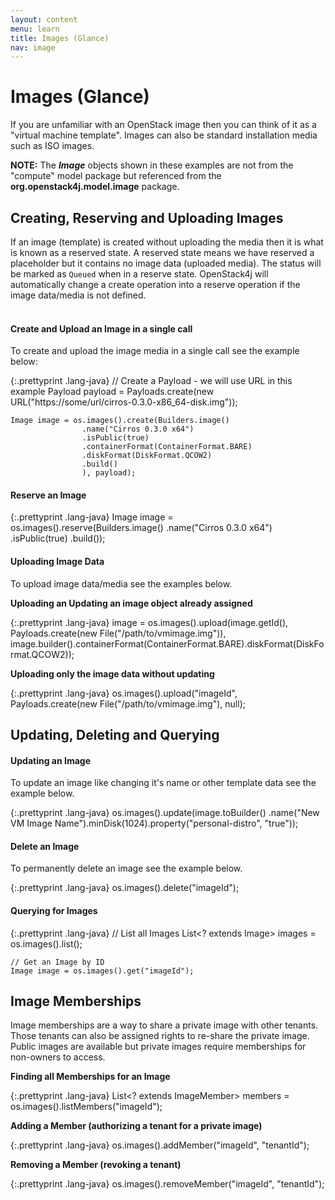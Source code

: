 ```yaml
---
layout: content
menu: learn
title: Images (Glance)
nav: image
---
```


# Images (Glance)

If you are unfamiliar with an OpenStack image then you can think of it as a "virtual machine template".  Images can also be standard installation media such as ISO images.  

<div class="alert alert-danger"><strong>NOTE:</strong> The <b><i>Image</i></b> objects shown in these examples are not from the "compute" model package but referenced from the <b>org.openstack4j.model.image</b> package.</div>

## Creating, Reserving and Uploading Images

If an image (template) is created without uploading the media then it is what is known as a reserved state. A reserved state means we have reserved a placeholder but it contains no image data (uploaded media).  The status will be marked as `Queued` when in a reserve state.   OpenStack4j will automatically change a create operation into a reserve operation if the image data/media is not defined.
<br>
<br>

#### Create and Upload an Image in a single call

To create and upload the image media in a single call see the example below:

{:.prettyprint .lang-java}
	// Create a Payload - we will use URL in this example
	Payload<URL> payload = Payloads.create(new URL("https://some/url/cirros-0.3.0-x86_64-disk.img"));
	
	Image image = os.images().create(Builders.image()
	                .name("Cirros 0.3.0 x64")
	                .isPublic(true)
	                .containerFormat(ContainerFormat.BARE)
	                .diskFormat(DiskFormat.QCOW2)
	                .build()
	                ), payload);

#### Reserve an Image

{:.prettyprint .lang-java}
	Image image = os.images().reserve(Builders.image()
	                .name("Cirros 0.3.0 x64")
	                .isPublic(true)
	                .build());
	
	
#### Uploading Image Data

To upload image data/media see the examples below.

**Uploading an Updating an image object already assigned**

{:.prettyprint .lang-java}
	image = os.images().upload(image.getId(), 
	                           Payloads.create(new File("/path/to/vmimage.img")), 
	                           image.builder().containerFormat(ContainerFormat.BARE).diskFormat(DiskFormat.QCOW2));
	

**Uploading only the image data without updating**

{:.prettyprint .lang-java}
	os.images().upload("imageId", Payloads.create(new File("/path/to/vmimage.img"), null);
	
## Updating, Deleting and Querying

#### Updating an Image

To update an image like changing it's name or other template data see the example below.

{:.prettyprint .lang-java}
	os.images().update(image.toBuilder()
	           .name("New VM Image Name").minDisk(1024).property("personal-distro", "true"));
	
#### Delete an Image

To permanently delete an image see the example below.

 {:.prettyprint .lang-java}
	os.images().delete("imageId");

#### Querying for Images

{:.prettyprint .lang-java}
	// List all Images
	List<? extends Image> images = os.images().list();
		
	// Get an Image by ID
	Image image = os.images().get("imageId");
	


## Image Memberships

Image memberships are a way to share a private image with other tenants.  Those tenants can also be assigned rights to re-share the private image.  Public images are available but private images require memberships for non-owners to access.

**Finding all Memberships for an Image**

{:.prettyprint .lang-java}
	List<? extends ImageMember> members = os.images().listMembers("imageId");
		
**Adding a Member (authorizing a tenant for a private image)**

{:.prettyprint .lang-java}
	os.images().addMember("imageId", "tenantId");
	
**Removing a Member (revoking a tenant)**

{:.prettyprint .lang-java}
	os.images().removeMember("imageId", "tenantId");
	

